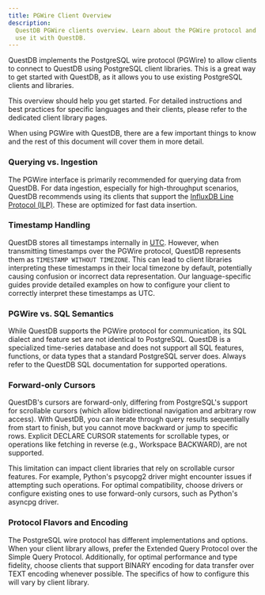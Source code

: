 ```yaml
---
title: PGWire Client Overview
description:
  QuestDB PGWire clients overview. Learn about the PGWire protocol and how to
  use it with QuestDB.
---
```


QuestDB implements the PostgreSQL wire protocol (PGWire) to allow clients to connect to QuestDB using PostgreSQL client
libraries. This is a great way to get started with QuestDB, as it allows you to use existing PostgreSQL clients and
libraries.

This overview should help you get started. For detailed instructions and best practices for specific languages and their
clients, please refer to the dedicated client library pages.

When using PGWire with QuestDB, there are a few important things to know and the rest of this document will cover them
in
more detail.

### Querying vs. Ingestion

The PGWire interface is primarily recommended for querying data from
QuestDB. For data ingestion, especially for high-throughput scenarios, QuestDB recommends using its clients that
support the [InfluxDB Line Protocol (ILP)](/docs/ingestion-overview/). These are optimized for fast data insertion.

### Timestamp Handling

QuestDB stores all timestamps internally in [UTC](https://en.wikipedia.org/wiki/Coordinated_Universal_Time).
However, when transmitting timestamps over the PGWire protocol, QuestDB represents them as `TIMESTAMP WITHOUT TIMEZONE`.
This can lead to client
libraries interpreting these timestamps in their local timezone by default, potentially causing confusion or incorrect
data representation. Our language-specific guides provide detailed examples on how to configure your client to correctly
interpret these timestamps as UTC.

### PGWire vs. SQL Semantics

While QuestDB supports the PGWire protocol for communication, its SQL dialect and feature
set are not identical to PostgreSQL. QuestDB is a specialized time-series database and does not support all SQL
features, functions, or data types that a standard PostgreSQL server does. Always refer to the QuestDB SQL
documentation for supported operations.

### Forward-only Cursors

QuestDB's cursors are forward-only, differing from PostgreSQL's support for scrollable cursors (which allow
bidirectional navigation and arbitrary row access). With QuestDB, you can iterate through query results sequentially
from start to finish, but you cannot move backward or jump to specific rows. Explicit DECLARE CURSOR statements for
scrollable types, or operations like fetching in reverse (e.g., Workspace BACKWARD), are not supported.

This limitation can impact client libraries that rely on scrollable cursor features. For example, Python's psycopg2
driver might encounter issues if attempting such operations. For optimal compatibility, choose drivers or configure
existing ones to use forward-only cursors, such as Python's asyncpg driver.

### Protocol Flavors and Encoding

The PostgreSQL wire protocol has different implementations and options. When your
client library allows, prefer the Extended Query Protocol over the Simple Query Protocol. Additionally, for optimal
performance and type fidelity, choose clients that support BINARY encoding for data transfer over TEXT encoding
whenever possible. The specifics of how to configure this will vary by client library.

